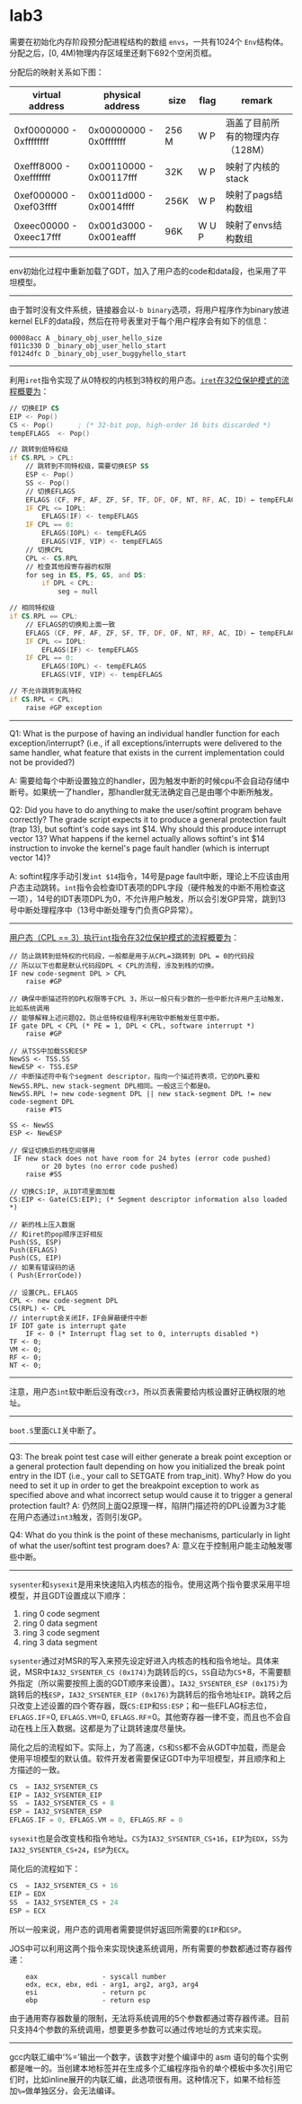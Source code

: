 # lab3

需要在初始化内存阶段预分配进程结构的数组 `envs`，一共有1024个 `Env`结构体。分配之后，[0, 4M)物理内存区域里还剩下692个空闲页框。

分配后的映射关系如下图：

| virtual address         | physical address        | size  | flag  | remark                           |
| ----------------------- | ----------------------- | ----- | ----- | -------------------------------- |
| 0xf0000000 - 0xffffffff | 0x00000000 - 0x0fffffff | 256 M | W P   | 涵盖了目前所有的物理内存（128M） |
| 0xefff8000 - 0xefffffff | 0x00110000 - 0x00117fff | 32K   | W P   | 映射了内核的stack                |
| 0xef000000 - 0xef03ffff | 0x0011d000 - 0x0014ffff | 256K  | W P   | 映射了pags结构数组               |
| 0xeec00000 - 0xeec17fff | 0x001d3000 - 0x001eafff | 96K   | W U P | 映射了envs结构数组               |

---

env初始化过程中重新加载了GDT，加入了用户态的code和data段，也采用了平坦模型。

---

由于暂时没有文件系统，链接器会以`-b binary`选项，将用户程序作为binary放进kernel ELF的data段，然后在符号表里对于每个用户程序会有如下的信息：

```
00008acc A _binary_obj_user_hello_size
f011c330 D _binary_obj_user_hello_start
f0124dfc D _binary_obj_user_buggyhello_start
```

---

利用`iret`指令实现了从0特权的内核到3特权的用户态。[`iret`在32位保护模式的流程概要为](https://www.felixcloutier.com/x86/iret:iretd)：

```asm
// 切换EIP CS
EIP <- Pop()
CS <- Pop()      ; (* 32-bit pop, high-order 16 bits discarded *)
tempEFLAGS  <- Pop()

// 跳转到低特权级
if CS.RPL > CPL:
    // 跳转到不同特权级，需要切换ESP SS
    ESP <- Pop()
    SS <- Pop()
    // 切换EFLAGS
    EFLAGS (CF, PF, AF, ZF, SF, TF, DF, OF, NT, RF, AC, ID) ← tempEFLAGS;
    IF CPL <= IOPL:
        EFLAGS(IF) <- tempEFLAGS
    IF CPL == 0:
        EFLAGS(IOPL) <- tempEFLAGS
        EFLAGS(VIF, VIP) <- tempEFLAGS
    // 切换CPL
    CPL <- CS.RPL
    // 检查其他段寄存器的权限
    for seg in ES, FS, GS, and DS:
        if DPL < CPL:
            seg = null

// 相同特权级
if CS.RPL == CPL:
    // EFLAGS的切换和上面一致
    EFLAGS (CF, PF, AF, ZF, SF, TF, DF, OF, NT, RF, AC, ID) ← tempEFLAGS
    IF CPL <= IOPL:
        EFLAGS(IF) <- tempEFLAGS
    IF CPL == 0:
        EFLAGS(IOPL) <- tempEFLAGS
        EFLAGS(VIF, VIP) <- tempEFLAGS

// 不允许跳转到高特权
if CS.RPL < CPL:
    raise #GP exception
```

---

Q1: What is the purpose of having an individual handler function for each exception/interrupt? (i.e., if all exceptions/interrupts were delivered to the same handler, what feature that exists in the current implementation could not be provided?)

A: 需要给每个中断设置独立的handler，因为触发中断的时候cpu不会自动存储中断号。如果统一了handler，那handler就无法确定自己是由哪个中断所触发。

Q2: Did you have to do anything to make the user/softint program behave correctly? The grade script expects it to produce a general protection fault (trap 13), but softint's code says int $14. Why should this produce interrupt vector 13? What happens if the kernel actually allows softint's int $14 instruction to invoke the kernel's page fault handler (which is interrupt vector 14)?

A: softint程序手动引发`int $14`指令，14号是page fault中断，理论上不应该由用户态主动跳转。`int`指令会检查IDT表项的DPL字段（硬件触发的中断不用检查这一项），14号的IDT表项DPL为0，不允许用户触发，所以会引发GP异常，跳到13号中断处理程序中（13号中断处理专门负责GP异常）。

---

[用户态（CPL == 3）执行`int`指令在32位保护模式的流程概要为](https://www.felixcloutier.com/x86/intn:into:int3:int1)：

```
// 防止跳转到低特权的代码段，一般都是用于从CPL=3跳转到 DPL = 0的代码段
// 所以以下也都是默认代码段DPL < CPL的流程，涉及到栈的切换。
IF new code-segment DPL > CPL
    raise #GP

// 确保中断描述符的DPL权限等于CPL 3，所以一般只有少数的一些中断允许用户主动触发，比如系统调用
// 能够解释上述问题Q2。防止低特权级程序利用软中断触发任意中断。
IF gate DPL < CPL (* PE = 1, DPL < CPL, software interrupt *)
    raise #GP

// 从TSS中加载SS和ESP
NewSS <- TSS.SS
NewESP <- TSS.ESP
// 中断描述符中有个segment descriptor，指向一个描述符表项，它的DPL要和NewSS.RPL、new stack-segment DPL相同。一般这三个都是0。
NewSS.RPL != new code-segment DPL || new stack-segment DPL != new code-segment DPL
    raise #TS

SS <- NewSS
ESP <- NewESP

// 保证切换后的栈空间够用
 IF new stack does not have room for 24 bytes (error code pushed)
        or 20 bytes (no error code pushed)
    raise #SS

// 切换CS:IP, 从IDT项里面加载
CS:EIP <- Gate(CS:EIP); (* Segment descriptor information also loaded *)

// 新的栈上压入数据
// 和iret的pop顺序正好相反
Push(SS, ESP)
Push(EFLAGS)
Push(CS, EIP)
// 如果有错误码的话
( Push(ErrorCode))

// 设置CPL，EFLAGS
CPL <- new code-segment DPL
CS(RPL) <- CPL
// interrupt会关闭IF，IF会屏蔽硬件中断
IF IDT gate is interrupt gate
    IF <- 0 (* Interrupt flag set to 0, interrupts disabled *)
TF <- 0;
VM <- 0;
RF <- 0;
NT <- 0;
```

---

注意，用户态`int`软中断后没有改`cr3`，所以页表需要给内核设置好正确权限的地址。

---

`boot.S`里面`CLI`关中断了。

---

Q3: The break point test case will either generate a break point exception or a general protection fault depending on how you initialized the break point entry in the IDT (i.e., your call to SETGATE from trap_init). Why? How do you need to set it up in order to get the breakpoint exception to work as specified above and what incorrect setup would cause it to trigger a general protection fault?
A: 仍然同上面Q2原理一样，陷阱门描述符的DPL设置为3才能在用户态通过`int3`触发，否则引发GP。

Q4: What do you think is the point of these mechanisms, particularly in light of what the user/softint test program does?
A: 意义在于控制用户能主动触发哪些中断。

---

`sysenter`和`sysexit`是用来快速陷入内核态的指令。使用这两个指令要求采用平坦模型，并且GDT设置成以下顺序：

1. ring 0 code segment
2. ring 0 data segment
3. ring 3 code segment
4. ring 3 data segment

`sysenter`通过对MSR的写入来预先设定好进入内核态的栈和指令地址。具体来说，MSR中`IA32_SYSENTER_CS (0x174)`为跳转后的`CS`，`SS`自动为`CS`+8，不需要额外指定（所以需要按照上面的GDT顺序来设置）。`IA32_SYSENTER_ESP (0x175)`为跳转后的栈`ESP`，`IA32_SYSENTER_EIP (0x176)`为跳转后的指令地址`EIP`。跳转之后只改变上述设置的四个寄存器，既`CS:EIP`和`SS:ESP`；和一些EFLAG标志位，`EFLAGS.IF`=0, `EFLAGS.VM`=0, `EFLAGS.RF`=0。其他寄存器一律不变，而且也不会自动在栈上压入数据。这都是为了让跳转速度尽量快。

简化之后的流程如下。实际上，为了高速，`CS`和`SS`都不会从GDT中加载，而是会使用平坦模型的默认值。软件开发者需要保证GDT中为平坦模型，并且顺序和上方描述的一致。

```c
CS  = IA32_SYSENTER_CS
EIP = IA32_SYSENTER_EIP
SS  = IA32_SYSENTER_CS + 8
ESP = IA32_SYSENTER_ESP
EFLAGS.IF = 0, EFLAGS.VM = 0, EFLAGS.RF = 0
```

`sysexit`也是会改变栈和指令地址。`CS`为`IA32_SYSENTER_CS+16`，`EIP`为`EDX`，`SS`为`IA32_SYSENTER_CS+24`，`ESP`为`ECX`。

简化后的流程如下：

```c
CS  = IA32_SYSENTER_CS + 16
EIP = EDX
SS  = IA32_SYSENTER_CS + 24
ESP = ECX
```

所以一般来说，用户态的调用者需要提供好返回所需要的`EIP`和`ESP`。

JOS中可以利用这两个指令来实现快速系统调用，所有需要的参数都通过寄存器传递：

```
	eax                - syscall number
	edx, ecx, ebx, edi - arg1, arg2, arg3, arg4
	esi                - return pc
	ebp                - return esp
```

由于通用寄存器数量的限制，无法将系统调用的5个参数都通过寄存器传递。目前只支持4个参数的系统调用，想要更多参数可以通过传地址的方式来实现。

---

gcc内联汇编中‘%=’输出一个数字，该数字对整个编译中的 asm 语句的每个实例都是唯一的。当创建本地标签并在生成多个汇编程序指令的单个模板中多次引用它们时，比如inline展开的内联汇编，此选项很有用。这种情况下，如果不给标签加`%=`做单独区分，会无法编译。

